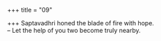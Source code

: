 +++
title = "09"

+++
Saptavadhri honed the blade of fire with hope.  
– Let the help of you two become truly nearby.  